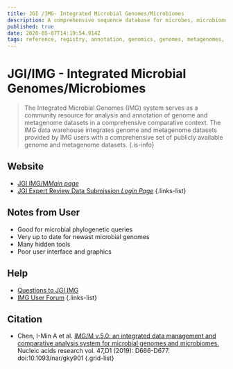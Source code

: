 ```yaml
---
title: JGI /IMG- Integrated Microbial Genomes/Microbiomes
description: A comprehensive sequence database for microbes, microbiomes
published: true
date: 2020-05-07T14:19:54.914Z
tags: reference, registry, annotation, genomics, genomes, metagenomes, projects, sequencing projects, project library, tool, genes, phylogeny, proteins, microbiome
---
```


# JGI/IMG - Integrated Microbial Genomes/Microbiomes

> The Integrated Microbial Genomes (IMG) system serves as a community resource for analysis and annotation of genome and metagenome datasets in a comprehensive comparative context. The IMG data warehouse integrates genome and metagenome datasets provided by IMG users with a comprehensive set of publicly available genome and metagenome datasets. 
{.is-info}

## Website

- [JGI IMG/M*Main page*](https://img.jgi.doe.gov/cgi-bin/m/main.cgi)
- [JGI Expert Review Data Submission *Login Page*](https://img.jgi.doe.gov/cgi-bin/submit/main.cgi)
{.links-list}

## Notes from User
- Good for microbial phylogenetic queries
- Very up to date for newast microbial genomes
- Many hidden tools
- Poor user interface and graphics


## Help
- [Questions to JGI IMG](https://img.jgi.doe.gov/cgi-bin/m/main.cgi?section=Questions)
- [IMG User Forum](https://groups.google.com/a/lbl.gov/forum/?hl=en&fromgroups#!forum/img-user-forum) 
{.links-list}

## Citation

- Chen, I-Min A et al. [IMG/M v.5.0: an integrated data management and comparative analysis system for microbial genomes and microbiomes.](https://www.ncbi.nlm.nih.gov/pubmed/30289528) Nucleic acids research vol. 47,D1 (2019): D666-D677. doi:10.1093/nar/gky901
{.grid-list}